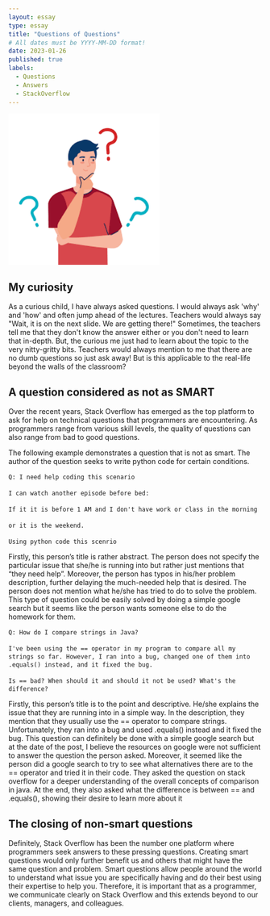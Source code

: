```yaml
---
layout: essay
type: essay
title: "Questions of Questions"
# All dates must be YYYY-MM-DD format!
date: 2023-01-26
published: true
labels:
  - Questions
  - Answers
  - StackOverflow
---
```


<img width="300px" class="rounded float-start pe-4" src="../img/question.png">

## My curiosity

As a curious child, I have always asked questions. I would always ask 'why' and 'how' and often jump ahead of the lectures. Teachers would always say "Wait, it is on the next slide. We are getting there!" Sometimes, the teachers tell me that they don't know the answer either or you don't need to learn that in-depth. But, the curious me just had to learn about the topic to the very nitty-gritty bits. Teachers would always mention to me that there are no dumb questions so just ask away! But is this applicable to the real-life beyond the walls of the classroom?

## A question considered as not as SMART

Over the recent years, Stack Overflow has emerged as the top platform to ask for help on technical questions that programmers are encountering. As programmers range from various skill levels, the quality of questions can also range from bad to good questions. 

The following example demonstrates a question that is not as smart. The author of the question seeks to write python code for certain conditions. 

```
Q: I need help coding this scenario

I can watch another episode before bed:

If it it is before 1 AM and I don't have work or class in the morning

or it is the weekend.

Using python code this scenrio

```

Firstly, this person’s title is rather abstract. The person does not specify the particular issue that she/he is running into but rather just mentions that “they need help”. Moreover, the person has typos in his/her problem description, further delaying the much-needed help that is desired. The person does not mention what he/she has tried to do to solve the problem. This type of question could be easily solved by doing a simple google search but it seems like the person wants someone else to do the homework for them. 

```
Q: How do I compare strings in Java?

I've been using the == operator in my program to compare all my strings so far. However, I ran into a bug, changed one of them into .equals() instead, and it fixed the bug.

Is == bad? When should it and should it not be used? What's the difference?

```
 
Firstly, this person’s title is to the point and descriptive. He/she explains the issue that they are running into in a simple way. In the description, they mention that they usually use the == operator to compare strings. Unfortunately, they ran into a bug and used .equals() instead and it fixed the bug. This question can definitely be done with a simple google search but at the date of the post, I believe the resources on google were not sufficient to answer the question the person asked. Moreover, it seemed like the person did a google search to try to see what alternatives there are to the == operator and tried it in their code. They asked the question on stack overflow for a deeper understanding of the overall concepts of comparison in java. At the end, they also asked what the difference is between == and .equals(), showing their desire to learn more about it 

## The closing of non-smart questions

Definitely, Stack Overflow has been the number one platform where programmers seek answers to these pressing questions. Creating smart questions would only further benefit us and others that might have the same question and problem. Smart questions allow people around the world to understand what issue you are specifically having and do their best using their expertise to help you. Therefore, it is important that as a programmer, we communicate clearly on Stack Overflow and this extends beyond to our clients, managers, and colleagues.

